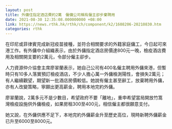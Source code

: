 ```yaml
---
layout: post
title: 外傭住指定酒店費約2萬　僱傭公司稱有僱主卻步棄聘用
date: 2021-08-30 12:35:08.000000000 +08:00
link: https://news.rthk.hk/rthk/ch/component/k2/1608206-20210830.htm
categories: rthk
---
```


在印尼或菲律賓完成新冠疫苗接種，並符合相關要求的外籍家庭傭工，今日起可來港工作。有外傭中介組織表示，由於外傭指定酒店房價達800元一晚，檢疫酒店費用及相關開支要約2萬元，令部分僱主卻步。

人力資源仲介協會主席廖翠蘭表示，她自己公司有400名僱主聘用外傭來港，但暫時只有10多人落實預訂檢疫酒店，不少人擔心萬一外傭檢測陽性，會損失2萬元；有人繼續觀望，期望新一批酒店房價較低。她說有僱主甚至辭工，放棄聘用外傭，亦有人改變策略，寧願出更高薪金，聘用本地完約外傭。

廖翠蘭說，2萬多元不是少數目，希望政府不要「離地」，重申希望當局開放竹篙灣檢疫設施供外傭檢疫，如果房租300至400元，相信僱主都很願意支付。

她又說，在外傭供應不足下，本地完約外傭薪金升至歷史高位，現時新聘外傭薪金已升至6000至8000元。
